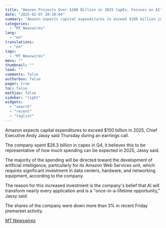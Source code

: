 ```yaml
---
title: "Amazon Projects Over $100 Billion in 2025 CapEx, Focuses on AI"
date: "2025-02-07 20:30:04"
summary: "Amazon expects capital expenditures to exceed $100 billion in 2025, Chief Executive Andy Jassy said Thursday during an earnings call. The company spent $26.3 billion in capex in Q4, it believes this to be representative of how much spending can be expected in 2025, Jassy said. The majority of the..."
categories:
  - "MT Newswires"
lang:
  - "en"
translations:
  - "en"
tags:
  - "MT Newswires"
menu: ""
thumbnail: ""
lead: ""
comments: false
authorbox: false
pager: true
toc: false
mathjax: false
sidebar: "right"
widgets:
  - "search"
  - "recent"
  - "taglist"
---
```


Amazon expects capital expenditures to exceed $100 billion in 2025, Chief Executive Andy Jassy said Thursday during an earnings call.

The company spent $26.3 billion in capex in Q4, it believes this to be representative of how much spending can be expected in 2025, Jassy said.

The majority of the spending will be directed toward the development of artificial intelligence, particularly for its Amazon Web Services unit, which requires significant investment in data centers, hardware, and networking equipment, according to the company.

The reason for this increased investment is the company's belief that AI will transform nearly every application and is a "once-in-a-lifetime opportunity," Jassy said.

The shares of the company were down more than 3% in recent Friday premarket activity.

[MT Newswires](https://www.tradingview.com/news/mtnewswires.com:20250207:A3312359:0/)
